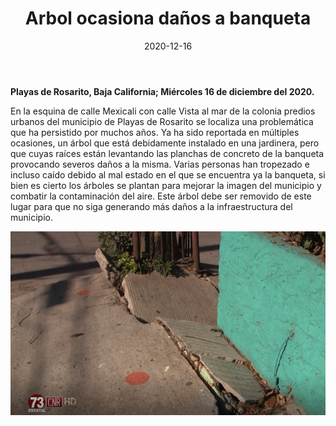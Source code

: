 ﻿---
layout: blog
title:  "Arbol ocasiona daños a banqueta"
date:   2020-12-16
categories: rosarito
permalink: /:categories/:title:output_ext
image: /img/cnr/2020-12-16-arbol-ocasiona.png
alt: "Arbol ocasiona daños a banqueta"
autor: 
---


**Playas de Rosarito, Baja California; Miércoles 16 de  diciembre del 2020.**


En la esquina de calle Mexicali con calle Vista al mar de la colonia predios urbanos del municipio de Playas de Rosarito se localiza una problemática que ha persistido por muchos años.
Ya ha sido reportada en múltiples ocasiones, un árbol que está debidamente instalado en una jardinera, pero que cuyas raíces están levantando las planchas de concreto de la banqueta provocando severos daños a la misma.
Varias personas han tropezado e incluso caído debido al mal estado en el que se encuentra ya la banqueta, si bien es cierto los árboles se plantan para mejorar la imagen del municipio y combatir la contaminación del aire.
Este árbol debe ser removido de este lugar para que no siga generando más daños a la infraestructura del municipio.

<div id="carouselExampleSlidesOnly" class="carousel slide" data-ride="carousel">
  <div class="carousel-inner">
    <div class="carousel-item active">
       <img class="d-block w-100" src="/img/cnr/2020-12-16-arbol-ocasiona.png" loading="lazy"  alt="Arbol ocasiona daños a banqueta">
    </div>
  </div>
</div>